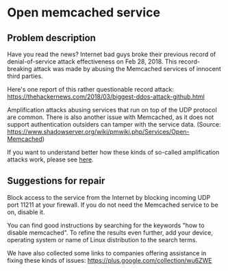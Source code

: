 # Open memcached service

## Problem description

Have you read the news? Internet bad guys broke their previous record of denial-of-service attack effectiveness on Feb 28, 2018. This record-breaking attack was made by abusing the Memcached services of innocent third parties.

Here's one report of this rather questionable record attack: https://thehackernews.com/2018/03/biggest-ddos-attack-github.html

Amplification attacks abusing services that run on top of the UDP protocol are common. There is also another issue with Memcached, as it does not support authentication outsiders can tamper with the service data. (Source: https://www.shadowserver.org/wiki/pmwiki.php/Services/Open-Memcached)

If you want to understand better how these kinds of so-called amplification attacks work, please see [here](./categories.md#amplification-attacks).

## Suggestions for repair

Block access to the service from the Internet by blocking incoming UDP port 11211 at your firewall. If you do not need the Memcached service to be on, disable it.

You can find good instructions by searching for the keywords "how to disable memcached". To refine the results even further, add your device, operating system or name of Linux distribution to the search terms.

We have also collected some links to companies offering assistance in fixing these kinds of issues: https://plus.google.com/collection/wu6ZWE
